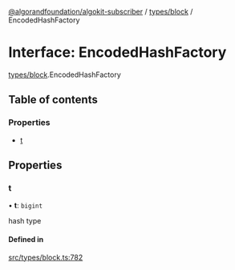 [@algorandfoundation/algokit-subscriber](../README.md) / [types/block](../modules/types_block.md) / EncodedHashFactory

# Interface: EncodedHashFactory

[types/block](../modules/types_block.md).EncodedHashFactory

## Table of contents

### Properties

- [t](types_block.EncodedHashFactory.md#t)

## Properties

### t

• **t**: `bigint`

hash type

#### Defined in

[src/types/block.ts:782](https://github.com/algorandfoundation/algokit-subscriber-ts/blob/main/src/types/block.ts#L782)

